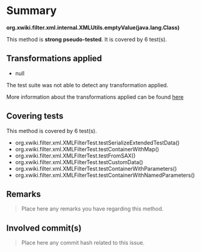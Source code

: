 # Summary
**org.xwiki.filter.xml.internal.XMLUtils.emptyValue(java.lang.Class)**

This method is **strong pseudo-tested**.
It is covered by 6 test(s). 


## Transformations applied

- null


The test suite was not able to detect any transformation applied.

More information about the transformations applied can be found [here](https://github.com/STAMP-project/pitest-descartes)

## Covering tests
This method is covered by 6 test(s).
* org.xwiki.filter.xml.XMLFilterTest.testSerializeExtendedTestData()
* org.xwiki.filter.xml.XMLFilterTest.testContainerWithMap()
* org.xwiki.filter.xml.XMLFilterTest.testFromSAX()
* org.xwiki.filter.xml.XMLFilterTest.testCustomData()
* org.xwiki.filter.xml.XMLFilterTest.testContainerWithParameters()
* org.xwiki.filter.xml.XMLFilterTest.testContainerWithNamedParameters()


## Remarks
> Place here any remarks you have regarding this method.

## Involved commit(s)

> Place here any commit hash related to this issue.
